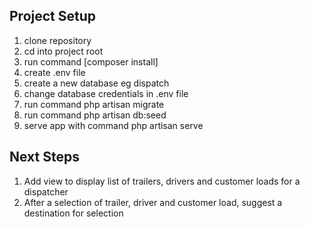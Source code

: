 ## Project Setup
1. clone repository
2. cd into project root
3. run command [composer install]
4. create .env file
5. create a new database eg dispatch
6. change database credentials in .env file
7. run command php artisan migrate
8. run command php artisan db:seed
9. serve app with command php artisan serve

## Next Steps
1. Add view to display list of trailers, drivers and customer loads for a dispatcher
2. After a selection of trailer, driver and customer load, suggest a destination for selection